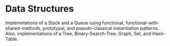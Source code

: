 # Data Structures
Implemetations of a Stack and a Queue using functional, functional-with-shared-methods, prototypal, and pseudo-classical instantiation patterns. Also, implementations of a Tree, Binary-Search-Tree, Graph, Set, and Hash-Table.
